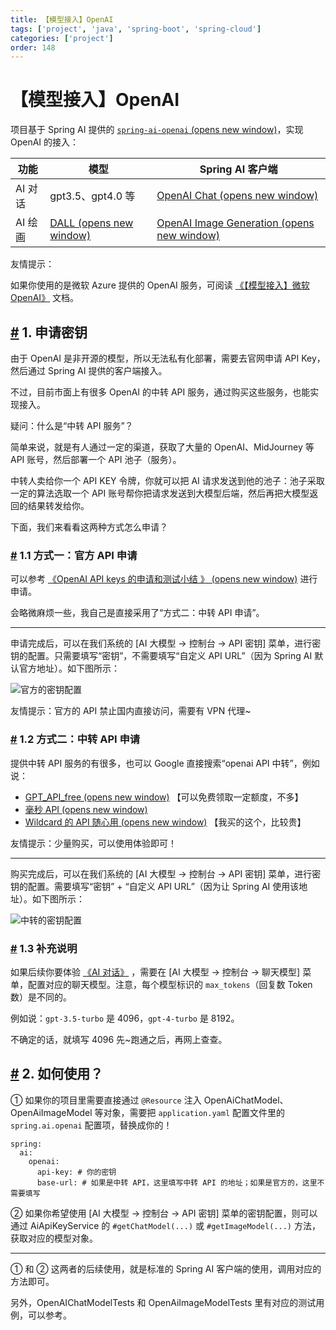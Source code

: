 ```yaml
---
title: 【模型接入】OpenAI
tags: ['project', 'java', 'spring-boot', 'spring-cloud']
categories: ['project']
order: 148
---
```

# 【模型接入】OpenAI

项目基于 Spring AI 提供的 [`spring-ai-openai`  (opens new window)](https://github.com/spring-projects/spring-ai/tree/main/models/spring-ai-openai)，实现 OpenAI 的接入：

 

| 功能 | 模型 | Spring AI 客户端 |
| --- | --- | --- |
| AI 对话 | gpt3.5、gpt4.0 等 | [OpenAI Chat  (opens new window)](https://docs.spring.io/spring-ai/reference/api/chat/openai-chat.html) |
| AI 绘画 | [DALL  (opens new window)](https://en.wikipedia.org/wiki/DALL-E) | [OpenAI Image Generation  (opens new window)](https://docs.spring.io/spring-ai/reference/api/image/openai-image.html) |

 友情提示：

 如果你使用的是微软 Azure 提供的 OpenAI 服务，可阅读 [《【模型接入】微软 OpenAI》](/ai/azure-openai/) 文档。

 ## [#](#_1-申请密钥) 1. 申请密钥

 由于 OpenAI 是非开源的模型，所以无法私有化部署，需要去官网申请 API Key，然后通过 Spring AI 提供的客户端接入。

 不过，目前市面上有很多 OpenAI 的中转 API 服务，通过购买这些服务，也能实现接入。

 疑问：什么是“中转 API 服务”？

 简单来说，就是有人通过一定的渠道，获取了大量的 OpenAI、MidJourney 等 API 账号，然后部署一个 API 池子（服务）。

 中转人卖给你一个 API KEY 令牌，你就可以把 AI 请求发送到他的池子：池子采取一定的算法选取一个 API 账号帮你把请求发送到大模型后端，然后再把大模型返回的结果转发给你。

 下面，我们来看看这两种方式怎么申请？

 ### [#](#_1-1-方式一-官方-api-申请) 1.1 方式一：官方 API 申请

 可以参考 [《OpenAI API keys 的申请和测试小结 》  (opens new window)](https://www.cnblogs.com/klchang/p/17352911.html) 进行申请。

 会略微麻烦一些，我自己是直接采用了“方式二：中转 API 申请”。

 

---

 申请完成后，可以在我们系统的 [AI 大模型 -> 控制台 -> API 密钥] 菜单，进行密钥的配置。只需要填写“密钥”，不需要填写“自定义 API URL”（因为 Spring AI 默认官方地址）。如下图所示：

 ![官方的密钥配置](https://doc.iocoder.cn/img/AI%E6%89%8B%E5%86%8C/%E6%A8%A1%E5%9E%8B%E6%8E%A5%E5%85%A5/OpenAI-%E5%AE%98%E6%96%B9.png)

 友情提示：官方的 API 禁止国内直接访问，需要有 VPN 代理~

 ### [#](#_1-2-方式二-中转-api-申请) 1.2 方式二：中转 API 申请

 提供中转 API 服务的有很多，也可以 Google 直接搜索“openai API 中转”，例如说：

 * [GPT\_API\_free  (opens new window)](https://github.com/chatanywhere/GPT_API_free) 【可以免费领取一定额度，不多】
* [毫秒 API  (opens new window)](https://api.holdai.top/register?aff=EcRu)
* [Wildcard 的 API 随心用  (opens new window)](https://wildcard.com.cn/api) 【我买的这个，比较贵】

 友情提示：少量购买，可以使用体验即可！

 

---

 购买完成后，可以在我们系统的 [AI 大模型 -> 控制台 -> API 密钥] 菜单，进行密钥的配置。需要填写“密钥” + “自定义 API URL”（因为让 Spring AI 使用该地址）。如下图所示：

 ![中转的密钥配置](https://doc.iocoder.cn/img/AI%E6%89%8B%E5%86%8C/%E6%A8%A1%E5%9E%8B%E6%8E%A5%E5%85%A5/OpenAI-%E4%B8%AD%E8%BD%AC.png)

 ### [#](#_1-3-补充说明) 1.3 补充说明

 如果后续你要体验 [《AI 对话》](/ai/chat/) ，需要在 [AI 大模型 -> 控制台 -> 聊天模型] 菜单，配置对应的聊天模型。注意，每个模型标识的 `max_tokens`（回复数 Token 数）是不同的。

 例如说：`gpt-3.5-turbo` 是 4096，`gpt-4-turbo` 是 8192。

 不确定的话，就填写 4096 先~跑通之后，再网上查查。

 ## [#](#_2-如何使用) 2. 如何使用？

 ① 如果你的项目里需要直接通过 `@Resource` 注入 OpenAiChatModel、OpenAiImageModel 等对象，需要把 `application.yaml` 配置文件里的 `spring.ai.openai` 配置项，替换成你的！

 
```
spring:
  ai:
    openai:
      api-key: # 你的密钥
      base-url: # 如果是中转 API，这里填写中转 API 的地址；如果是官方的，这里不需要填写

```
② 如果你希望使用 [AI 大模型 -> 控制台 -> API 密钥] 菜单的密钥配置，则可以通过 AiApiKeyService 的 `#getChatModel(...)` 或 `#getImageModel(...)` 方法，获取对应的模型对象。

 

---

 ① 和 ② 这两者的后续使用，就是标准的 Spring AI 客户端的使用，调用对应的方法即可。

 另外，OpenAIChatModelTests 和 OpenAiImageModelTests 里有对应的测试用例，可以参考。

